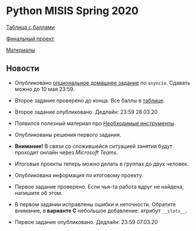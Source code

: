 # Python MISIS Spring 2020

[Таблица с баллами](https://docs.google.com/spreadsheets/d/1KXf3ejTjPVYbJHih3mzw3vG17xN-Ir-3jNrXu7zil0A/edit?usp=sharing)

[Финальный проект](./PROJECT.md)

[Материалы](./RESOURCES.md)

## Новости

* Опубликовано [опциональное домашнее задание](./week_08_multitask/HW.md) по `asyncio`. Сдавать можно до 10 мая 23:59.

* Второе задание проверено до конца. Все баллы в [таблице](https://docs.google.com/spreadsheets/d/1KXf3ejTjPVYbJHih3mzw3vG17xN-Ir-3jNrXu7zil0A/edit?usp=sharing).

* Второе задание опубликовано. Дедлайн: 23:59 28.03.20

* Появился полезный материал про [Необходимые инструменты](./TOOLS.md).

* Опубликованы решения первого задания.

* **Внимание!** В связи со сложившейся ситуацией занятия будут проходит онлайн через *Microsoft Teams*.

* Итоговые проекты теперь можно делать в группах до двух человек.

* Опубликована информация по итоговому проекту.

* Первое задание проверено. Если чья-та работа вдруг не найдена, напишите об этом.

* В первом задании исправлены ошибки и неточности. Обратите внимание, в **варианте С** небольшое добавление: атрибут `__slots__`.

* Первое задание опубликовано. Дедлайн: 23:59 07.03.20
